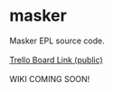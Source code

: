 # masker
Masker EPL source code.<br><br>
[Trello Board Link (public)](https://trello.com/b/DlJ9CU8T/maskerepl)<br><br>
WIKI COMING SOON!
